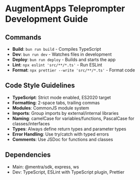 # AugmentApps Teleprompter Development Guide

## Commands
- **Build**: `bun run build` - Compiles TypeScript
- **Dev**: `bun run dev` - Watches files in development
- **Deploy**: `bun run deploy` - Builds and starts the app
- **Lint**: `npx eslint 'src/**/*.ts'` - Run ESLint
- **Format**: `npx prettier --write 'src/**/*.ts'` - Format code

## Code Style Guidelines
- **TypeScript**: Strict mode enabled, ES2020 target
- **Formatting**: 2-space tabs, trailing commas
- **Modules**: CommonJS module system
- **Imports**: Group imports by external/internal libraries
- **Naming**: camelCase for variables/functions, PascalCase for classes/interfaces
- **Types**: Always define return types and parameter types
- **Error Handling**: Use try/catch with typed errors
- **Comments**: Use JSDoc for functions and classes

## Dependencies
- Main: @mentra/sdk, express, ws
- Dev: TypeScript, ESLint with TypeScript plugin, Prettier